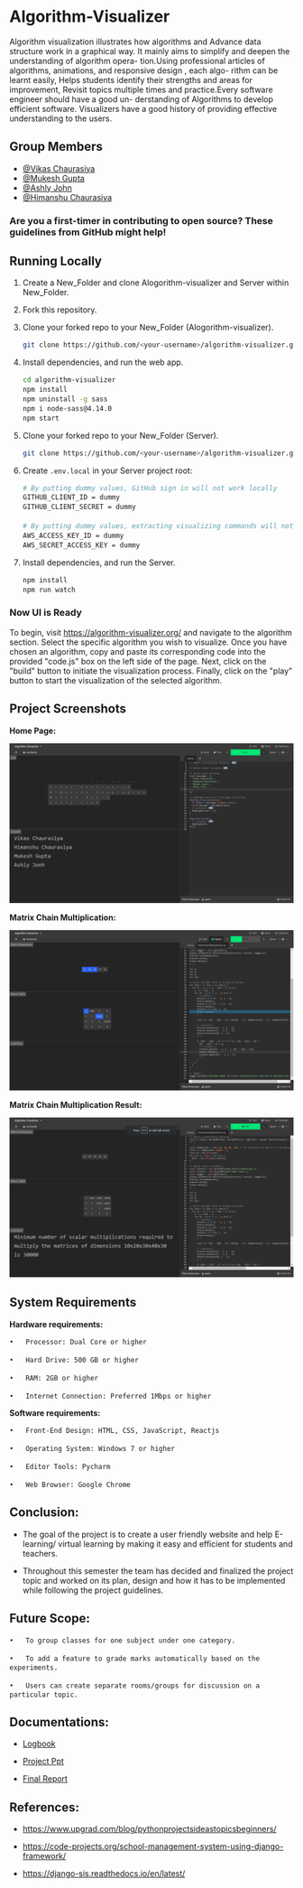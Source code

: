 # Algorithm-Visualizer
Algorithm visualization illustrates how algorithms and Advance data structure work in a
graphical way. It mainly aims to simplify and deepen the understanding of algorithm opera-
tion.Using professional articles of algorithms, animations, and responsive design , each algo-
rithm can be learnt easily, Helps students identify their strengths and areas for improvement,
Revisit topics multiple times and practice.Every software engineer should have a good un-
derstanding of Algorithms to develop efficient software. Visualizers have a good history of
providing effective understanding to the users.

## Group Members

 - [@Vikas Chaurasiya](https://github.com/vikas-348)
 - [@Mukesh Gupta](https://github.com/mukesh2001)
 - [@Ashly John](https://github.com/ADJ46)
 - [@Himanshu Chaurasiya](https://github.com/Himanshuchaurasiya1234)
### Are you a first-timer in contributing to open source? These guidelines from GitHub might help!

## Running Locally
1. Create a New_Folder and clone Alogorithm-visualizer and Server within New_Folder.
2. Fork this repository.

3. Clone your forked repo to your New_Folder (Alogorithm-visualizer).

    ```bash
    git clone https://github.com/<your-username>/algorithm-visualizer.git    
    ```
 4. Install dependencies, and run the web app.

    ```bash
    cd algorithm-visualizer
    npm install
    npm uninstall -g sass
    npm i node-sass@4.14.0
    npm start
    ```
  5.  Clone your forked repo to your New_Folder (Server).
      ```bash
      git clone https://github.com/<your-username>/algorithm-visualizer.git   
      ```

 
    
  6. Create `.env.local` in your Server project root:
      ```bash
      # By putting dummy values, GitHub sign in will not work locally
      GITHUB_CLIENT_ID = dummy
      GITHUB_CLIENT_SECRET = dummy

      # By putting dummy values, extracting visualizing commands will not work locally (except for JavaScript).
      AWS_ACCESS_KEY_ID = dummy
      AWS_SECRET_ACCESS_KEY = dummy
       ```
  7. Install dependencies, and run the Server.
     ```bash
     npm install
     npm run watch
     ```
### Now UI is Ready
To begin, visit https://algorithm-visualizer.org/ and navigate to the algorithm section. Select the specific algorithm you wish to visualize. Once you have       chosen an algorithm, copy and paste its corresponding code into the provided "code.js" box on the left side of the page. Next, click on the "build" button to     initiate the visualization process. Finally, click on the "play" button to start the visualization of the selected algorithm.   
## Project Screenshots
**Home Page:**

![Home Page](https://github.com/vikas-348/Algorithm-Visualizer/blob/main/Images/HomePage.png)


**Matrix Chain Multiplication:** 
 

![Matrix Chain Multiplication](https://github.com/vikas-348/Algorithm-Visualizer/blob/main/Images/MatrixChainMultiplication.png)

**Matrix Chain Multiplication Result:**


![Matrix Chain Multiplication](https://github.com/vikas-348/Algorithm-Visualizer/blob/main/Images/MatrixChainMultiplicationResult.png)

## System Requirements

**Hardware requirements:**

    •	Processor: Dual Core or higher

    •	Hard Drive: 500 GB or higher

    •	RAM: 2GB or higher

    •	Internet Connection: Preferred 1Mbps or higher

**Software requirements:**

    •	Front-End Design: HTML, CSS, JavaScript, Reactjs

    •	Operating System: Windows 7 or higher

    •	Editor Tools: Pycharm 

    •	Web Browser: Google Chrome 

## Conclusion:

- The goal of the project is to create a user friendly website and help E-learning/ virtual learning by making it easy and efficient for students and teachers. 

- Throughout this semester the team has decided and finalized the project topic and worked on its plan, design and how it has to be implemented while following the project guidelines.

## Future Scope:

    •	To group classes for one subject under one category.

    •	To add a feature to grade marks automatically based on the experiments.

    •	Users can create separate rooms/groups for discussion on a particular topic.

## Documentations:

- [Logbook](https://github.com/parthd06/Python-Classroom_Management_System/blob/main/Extras/reports/Python_Mini_Project_Logbook_Group5.docx)

- [Project Ppt](https://github.com/parthd06/Python-Classroom_Management_System/blob/main/Extras/reports/Python_Mini_Project_Presentation_Group5.pptx)

- [Final Report](https://github.com/parthd06/Python-Classroom_Management_System/blob/main/Extras/reports/Python_Mini_Project_Report_Group5.docx)

## References:

- https://www.upgrad.com/blog/python­projects­ideas­topics­beginners/ 

- https://code-projects.org/school-management-system-using-django-framework/

- https://django-sis.readthedocs.io/en/latest/
